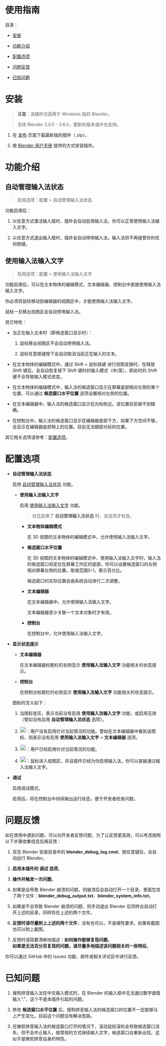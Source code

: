 # 使用指南

目录：

- [安装](#安装)

- [功能介绍](#功能介绍)

- [配置选项](#配置选项)

- [问题反馈](#问题反馈)

- [已知问题](#已知问题)

# 安装

> **注意**：该插件仅适用于 Windows 版的 Blender。

> 支持 Blender 3.0.0 - 3.6.0，更新的版本或许也支持。

1. 在 [发布](https://github.com/Arius-Cr/wire_ext_blender_fix_ime/releases) 页面下载最新版的插件（.zip）。

2. 按 [Blender 用户手册](https://docs.blender.org/manual/zh-hans/3.5/editors/preferences/addons.html#installing-add-ons) 提供的方式安装插件。

# 功能介绍

## 自动管理输入法状态

> 启用选项：配置 > 自动管理输入法状态

功能启用后：

1. 以任意方式激活输入框时，插件会自动启用输入法，你可以正常使用输入法输入文字。

2. 以任意方式退出输入框时，插件会自动停用输入法，输入法将不再接管你的任何按键。

## 使用输入法输入文字

> 启用选项：配置 > 使用输入法输入文字

功能启用后，可以在文本物体的编辑模式、文本编辑器、控制台中直接使用输入法输入文字。

你必须将鼠标移动到编辑器的视图区中，才能使用输入法输入文字。

鼠标一旦移出视图区会自动停用输入法。

其它特性：

- 当正在输入文本时（即候选窗口显示时）：

    1. 鼠标移出视图区不会自动停用输入法。

    2. 鼠标任意按键按下会自动取消当前正在输入的文本。

- 在文本物体的编辑模式中，通过 Shift + 鼠标按键 进行视图变换时，在释放 Shift 键后，会自动恢复按下 Shift 键时的输入模式（中/英），即此时的 Shift 键不会导致输入模式改变。

- 在文本物体的编辑模式中，输入法的候选窗口显示在屏幕底部相对左侧的某个位置，可以通过 **候选窗口水平位置** 选项设置相对左侧的位置。

- 在文本编辑器中，输入法的候选窗口显示在光标附近。该位置目前做不到精确。

- 在控制台中，输入法的候选窗口显示在编辑器底部下方，如果下方空间不够，会显示在编辑器底部稍上的位置。目前无法跟踪光标的位置。

其它相关选项请参考：[配置选项](#配置选项)。

# 配置选项

- **自动管理输入法状态**

    启用 [自动管理输入法状态](#自动管理输入法状态) 功能。

    - **使用输入法输入文字**

        启用 [使用输入法输入文字](#使用输入法输入文字) 功能。

        > 仅在启用了 **自动管理输入法状态** 时，该选项才有效。

        - **文本物体编辑模式**

            在 3D 视图的文本物体的编辑模式中，允许使用输入法输入文字。

        - **候选窗口水平位置**

            在 3D 视图的文本物体的编辑模式中，使用输入法输入文字时，输入法的候选窗口将定位在屏幕工作区的底部，你可以设置候选窗口的左侧相对屏幕左侧的位置，取值范围0-1，表示百分比。

            候选窗口的实际位置会由系统自动进行二次调整。

        - **文本编辑器**

            在文本编辑器中，允许使用输入法输入文字。

            文本编辑器至少关联一个文本对象时才有效。

        - **控制台**

            在控制台中，允许使用输入法输入文字。

- **显示状态提示**

    - **文本编辑器**

        在文本编辑器标题栏的右侧显示 **使用输入法输入文字** 功能相关的状态提示。

    - **控制台**

        在控制台标题栏的右侧显示 **使用输入法输入文字** 功能相关的状态提示。

    图标的含义如下：

    1. 当图标变灰，表示当前没有启用 **使用输入法输入文字** 功能，或启用无效（譬如没有启用 **自动管理输入法状态** 选项）。

    2. <p><image src="../images/state_icon_1.jpg" width=20 />：用户没有启用针对当前情况的功能。譬如在文本编辑器中看到该图标，则表示没有启用 <b>使用输入法输入文字</b> > <b>文本编辑器</b> 选项。</p>

    3. <p><image src="../images/state_icon_2.jpg" width=20 />：用户已经启用针对当前情况的功能。</p>

    4. <p><image src="../images/state_icon_3.jpg" width=20 />：鼠标进入视图区，并且插件已经为你启用输入法，你可以直接通过输入法输入文字。</p>

- **调试**

    启用调试模式。

    启用后，将在控制台中持续输出运行状态，便于开发者检查问题。

# 问题反馈

如在使用中遇到问题，可以向开发者反馈问题，为了让反馈更高效，可以考虑按照以下步骤收集信息后再反馈：

1. 双击 Blender 安装目录中的 **blender_debug_log.cmd**，按任意键后，会自动运行 Blender。

2. **启用本插件的 调试 选项**。

3. **操作并触发一次问题**。

4. 如果是会导致 Blender 崩溃的问题，则崩溃后会自动打开一个目录，里面包含了两个文件：**blender_debug_output.txt**、**blender_system_info.txt**。

5. 如果是不会导致 Blender 崩溃的问题，则手动退出 Blender 后同样会自动打开上述的目录，同样存在上述的两个文件。

6. **反馈时请尽量附上上述的两个文件**，没有也可以，不是硬性要求。如果有截图也可以附上截图。

7. 反馈时请简要清晰地描述：**如何操作能够复现问题**。<br />
**如果是无法百分百复现的问题，请尽量多地描述该问题相关的一些特征**。

你可以通过 GitHub 中的 Issues 功能、邮件或相关评论区中进行反馈。

# 已知问题

1. 搜狗拼音输入法在中文输入模式时，在 Blender 的输入框中无法通过数字键盘输入“.”，这个不是本插件引起的问题。

2. 修改 **候选窗口水平位置** 后，搜狗拼音输入法的候选窗口的位置不一定能够马上产生变化。目前这个问题没有解决思路。

3. 在微软拼音输入法的候选窗口打开的情况下，滚动鼠标滚轮会导致候选窗口消失，但不会中止输入，按常规的方式继续输入文字，候选窗口会重新出现。这似乎是微软拼音自身的特性。